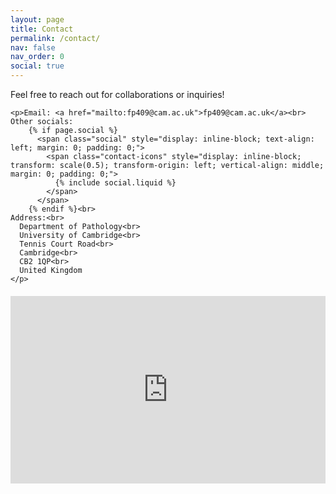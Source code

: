 ```yaml
---
layout: page
title: Contact
permalink: /contact/
nav: false
nav_order: 0
social: true
---
```


<div>
  <!-- Contact Information -->
  <div>
    <p>Feel free to reach out for collaborations or inquiries!<br></p>
    
    <p>Email: <a href="mailto:fp409@cam.ac.uk">fp409@cam.ac.uk</a><br>
    Other socials:  
        {% if page.social %}
          <span class="social" style="display: inline-block; text-align: left; margin: 0; padding: 0;">
            <span class="contact-icons" style="display: inline-block; transform: scale(0.5); transform-origin: left; vertical-align: middle; margin: 0; padding: 0;">
              {% include social.liquid %}
            </span>
          </span>
        {% endif %}<br>    
    Address:<br>
      Department of Pathology<br>
      University of Cambridge<br>
      Tennis Court Road<br>
      Cambridge<br>
      CB2 1QP<br>
      United Kingdom
    </p>

  </div>

  <!-- Map -->
  <div style="margin-top: 20px;">
    <iframe src="https://www.google.com/maps/embed?pb=!1m18!1m12!1m3!1d19568.3389553231!2d0.11103926328307534!3d52.1881025564418!2m3!1f0!2f0!3f0!3m2!1i1024!2i768!4f13.1!3m3!1m2!1s0x47d871d9b372538b%3A0x2eccbca777dde7ce!2sDepartment%20of%20Pathology!5e0!3m2!1spt-PT!2suk!4v1730511707317!5m2!1spt-PT!2suk" 
            width="100%" height="300" style="border:0;" allowfullscreen="" loading="lazy" referrerpolicy="no-referrer-when-downgrade"></iframe>
  </div>
</div>


